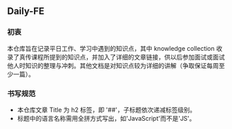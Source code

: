 ## Daily-FE

### 初衷
本仓库旨在记录平日工作、学习中遇到的知识点，其中 knowledge collection 收录了真传课程所提到的知识点，并加入了详细的文章链接，供以后参加面试或面试他人时知识的整理与冲刺。其他文档是对知识点较为详细的讲解（争取保证每周至少一篇）。

### 书写规范

* 本仓库文章 Title 为 h2 标签，即 '##'，子标题依次递减标签级别。
* 标题中的语言名称需用全拼方式写出，如'JavaScript'而不是'JS'。